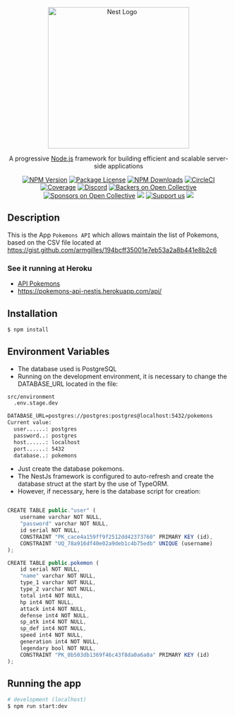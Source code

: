 <p align="center">
  <a href="http://nestjs.com/" target="blank"><img src="https://nestjs.com/img/logo_text.svg" width="320" alt="Nest Logo" /></a>
</p>

[circleci-image]: https://img.shields.io/circleci/build/github/nestjs/nest/master?token=abc123def456
[circleci-url]: https://circleci.com/gh/nestjs/nest

  <p align="center">A progressive <a href="http://nodejs.org" target="_blank">Node.js</a> framework for building efficient and scalable server-side applications</p>
    <p align="center">
<a href="https://www.npmjs.com/~nestjscore" target="_blank"><img src="https://img.shields.io/npm/v/@nestjs/core.svg" alt="NPM Version" /></a>
<a href="https://www.npmjs.com/~nestjscore" target="_blank"><img src="https://img.shields.io/npm/l/@nestjs/core.svg" alt="Package License" /></a>
<a href="https://www.npmjs.com/~nestjscore" target="_blank"><img src="https://img.shields.io/npm/dm/@nestjs/common.svg" alt="NPM Downloads" /></a>
<a href="https://circleci.com/gh/nestjs/nest" target="_blank"><img src="https://img.shields.io/circleci/build/github/nestjs/nest/master" alt="CircleCI" /></a>
<a href="https://coveralls.io/github/nestjs/nest?branch=master" target="_blank"><img src="https://coveralls.io/repos/github/nestjs/nest/badge.svg?branch=master#9" alt="Coverage" /></a>
<a href="https://discord.gg/G7Qnnhy" target="_blank"><img src="https://img.shields.io/badge/discord-online-brightgreen.svg" alt="Discord"/></a>
<a href="https://opencollective.com/nest#backer" target="_blank"><img src="https://opencollective.com/nest/backers/badge.svg" alt="Backers on Open Collective" /></a>
<a href="https://opencollective.com/nest#sponsor" target="_blank"><img src="https://opencollective.com/nest/sponsors/badge.svg" alt="Sponsors on Open Collective" /></a>
  <a href="https://paypal.me/kamilmysliwiec" target="_blank"><img src="https://img.shields.io/badge/Donate-PayPal-ff3f59.svg"/></a>
    <a href="https://opencollective.com/nest#sponsor"  target="_blank"><img src="https://img.shields.io/badge/Support%20us-Open%20Collective-41B883.svg" alt="Support us"></a>
  <a href="https://twitter.com/nestframework" target="_blank"><img src="https://img.shields.io/twitter/follow/nestframework.svg?style=social&label=Follow"></a>
</p>
  <!--[![Backers on Open Collective](https://opencollective.com/nest/backers/badge.svg)](https://opencollective.com/nest#backer)
  [![Sponsors on Open Collective](https://opencollective.com/nest/sponsors/badge.svg)](https://opencollective.com/nest#sponsor)-->

## Description

This is the App `Pokemons API` which allows maintain the list of Pokemons, based on the CSV file located at https://gist.github.com/armgilles/194bcff35001e7eb53a2a8b441e8b2c6

### See it running at Heroku

- [API Pokemons](https://pokemons-api-nestjs.herokuapp.com/api/)
- https://pokemons-api-nestjs.herokuapp.com/api/

## Installation

```bash
$ npm install
```

## Environment Variables

- The database used is PostgreSQL
- Running on the development environment, it is necessary to change the DATABASE_URL located in the file:

```html
src/environment 
  .env.stage.dev

DATABASE_URL=postgres://postgres:postgres@localhost:5432/pokemons 
Current value:
  user......: postgres 
  password..: postgres 
  host......: localhost 
  port......: 5432
  database..: pokemons
```

- Just create the database pokemons.
- The NestJs framework is configured to auto-refresh and create the database struct at the start by the use of TypeORM.
- However, if necessary, here is the database script for creation:

```javascript

CREATE TABLE public."user" (
	username varchar NOT NULL,
	"password" varchar NOT NULL,
	id serial NOT NULL,
	CONSTRAINT "PK_cace4a159ff9f2512dd42373760" PRIMARY KEY (id),
	CONSTRAINT "UQ_78a916df40e02a9deb1c4b75edb" UNIQUE (username)
);

CREATE TABLE public.pokemon (
	id serial NOT NULL,
	"name" varchar NOT NULL,
	type_1 varchar NOT NULL,
	type_2 varchar NOT NULL,
	total int4 NOT NULL,
	hp int4 NOT NULL,
	attack int4 NOT NULL,
	defense int4 NOT NULL,
	sp_atk int4 NOT NULL,
	sp_def int4 NOT NULL,
	speed int4 NOT NULL,
	generation int4 NOT NULL,
	legendary bool NOT NULL,
	CONSTRAINT "PK_0b503db1369f46c43f8da0a6a0a" PRIMARY KEY (id)
);

```

## Running the app

```bash
# development (localhost)
$ npm run start:dev

```
